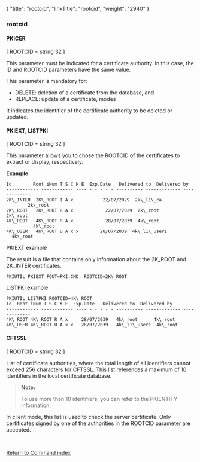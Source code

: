 {
    "title": "rootcid",
    "linkTitle": "rootcid",
    "weight": "2940"
}<span id="rootcid"></span>

### rootcid

#### PKICER  

\[ ROOTCID = string 32 \]

This parameter must be indicated for a certificate authority.
In this case, the ID and ROOTCID parameters have the same value.

This parameter is mandatory for:

-   DELETE: deletion of a certificate
    from the database, and
-   REPLACE: update of a certificate, modes

It indicates
the identifier of the certificate authority to be deleted or updated.

#### PKIEXT, LISTPKI

\[ ROOTCID = string 32 \]

This parameter allows you to chose the ROOTCID of the certificates to extract or display, respectively.

**Example**

```
Id.       Root iNum T S C K E  Exp.Date   Delivered to  Delivered by
------------ ------------ ---- - - - - - ---------- ------------- -------------
2K\_INTER  2K\_ROOT I A x           22/07/2029  2k\_l1\_ca         2k\_root
2K\_ROOT   2K\_ROOT R A x            22/07/2029  2k\_root         2k\_root
4K\_ROOT   4K\_ROOT R A x            28/07/2039  4k\_root           4k\_root
4K\_USER   4K\_ROOT U A x x        28/07/2039  4k\_l1\_user1   4k\_root
```

PKIEXT example

The result is a file that contains only information about the 2K\_ROOT and 2K\_INTER certificates.

```
PKIUTIL PKIEXT FOUT=PKI.CMD, ROOTCID=2K\_ROOT
```

LISTPKI example

```
PKIUTIL LISTPKI ROOTCID=4K\_ROOT
Id. Root iNum T S C K E  Exp.Date   Delivered to  Delivered by
------------ ------------ ---- - - - - - ---------- ------------- -------------
4K\_ROOT 4K\_ROOT R A x     28/07/2039   4k\_root      4k\_root
4K\_USER 4K\_ROOT U A x x   28/07/2039   4k\_l1\_user1  4k\_root
```

#### CFTSSL

\[ ROOTCID = string 32 \]

List of certificate authorities, where the total length of all identifiers cannot exceed 256 characters for CFTSSL. This list references a maximum of 10 identifiers in the local certificate database.

> **Note:**
>
> To use more than 10 identifiers, you can refer to the PKIENTITY information.

In client mode, this list is used to check the server
certificate. Only certificates signed by one of the authorities in the
ROOTCID parameter are accepted.

 

[Return to Command index](../../)
